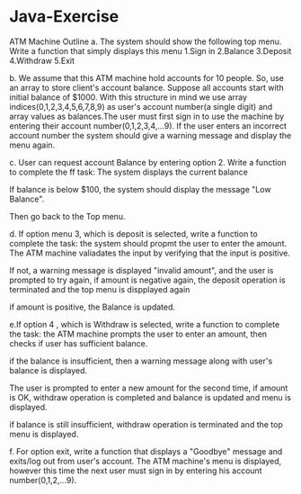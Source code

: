 # Java-Exercise
ATM Machine Outline
a. The system should show the following top menu. Write a function that simply displays this menu
1.Sign in
2.Balance
3.Deposit
4.Withdraw
5.Exit

b. We assume that this ATM machine hold accounts for 10 people. So, use an array to store client's account balance. Suppose all accounts start with initial balance of $1000.
With this structure in mind we use array indices(0,1,2,3,4,5,6,7,8,9) as user's account number(a single digit) and array values as balances.The user must first sign in to use the machine by entering their account number(0,1,2,3,4,...9). If the user enters an incorrect account number the system should give a warning message and display the menu again.

c. User can request account Balance by entering option 2. Write a function to complete the ff task: 
The system displays the current balance

If balance is below $100, the system should display the message "Low Balance".

Then go back to the Top menu.

d. If option menu 3, which is deposit is selected, write a function to complete the task: 
the system should propmt the user to enter the amount. The ATM machine valiadates the input by verifying that the input is positive.

If not, a warning message is displayed "invalid amount", and the user is prompted to try again, if amount is negative again, the deposit operation is terminated and the top menu is dispplayed again

if amount is positive, the Balance is updated.

e.If option 4 , which is Withdraw is selected, write a function to complete the task: 
the ATM machine prompts the user to enter an amount, then checks if user has sufficient balance.

if the balance is insufficient, then a warning message along with user's balance is displayed.

The user is prompted to enter a new amount for the second time, if amount is OK, withdraw operation is completed and balance is updated and menu is displayed.

if balance is still insufficient, withdraw operation is terminated and the top menu is displayed.

f. For option exit, write a function that displays a "Goodbye" message and exits/log out from user's account. The ATM machine's menu is displayed, however this time the next user must sign in by entering his account number(0,1,2,...9).
